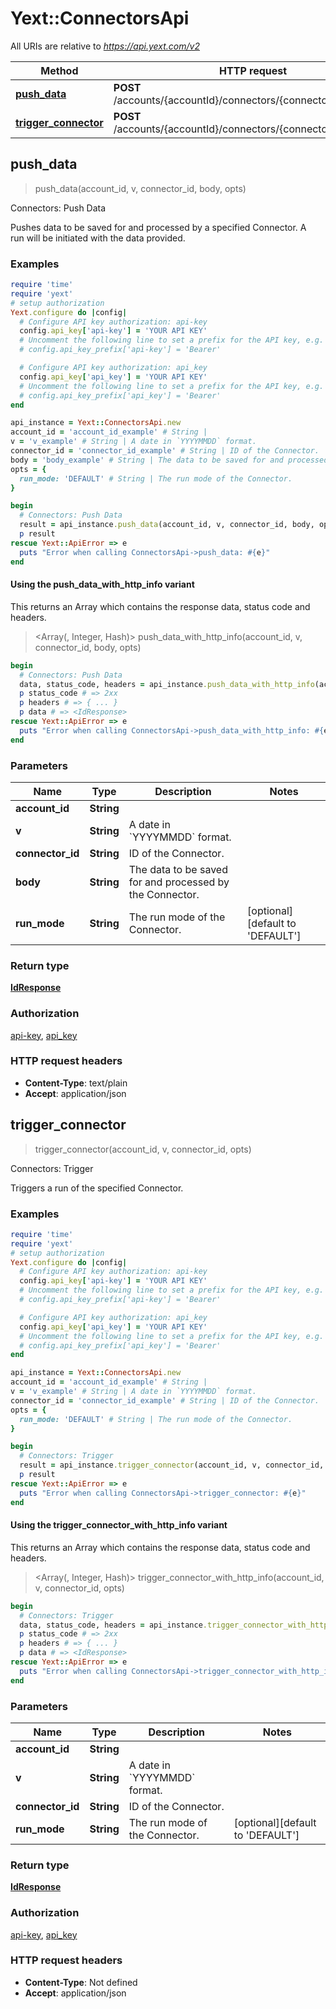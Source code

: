 # Yext::ConnectorsApi

All URIs are relative to *https://api.yext.com/v2*

| Method | HTTP request | Description |
| ------ | ------------ | ----------- |
| [**push_data**](ConnectorsApi.md#push_data) | **POST** /accounts/{accountId}/connectors/{connectorId}/pushData | Connectors: Push Data |
| [**trigger_connector**](ConnectorsApi.md#trigger_connector) | **POST** /accounts/{accountId}/connectors/{connectorId}/trigger | Connectors: Trigger |


## push_data

> <IdResponse> push_data(account_id, v, connector_id, body, opts)

Connectors: Push Data

Pushes data to be saved for and processed by a specified Connector. A run will be initiated with the data provided. 

### Examples

```ruby
require 'time'
require 'yext'
# setup authorization
Yext.configure do |config|
  # Configure API key authorization: api-key
  config.api_key['api-key'] = 'YOUR API KEY'
  # Uncomment the following line to set a prefix for the API key, e.g. 'Bearer' (defaults to nil)
  # config.api_key_prefix['api-key'] = 'Bearer'

  # Configure API key authorization: api_key
  config.api_key['api_key'] = 'YOUR API KEY'
  # Uncomment the following line to set a prefix for the API key, e.g. 'Bearer' (defaults to nil)
  # config.api_key_prefix['api_key'] = 'Bearer'
end

api_instance = Yext::ConnectorsApi.new
account_id = 'account_id_example' # String | 
v = 'v_example' # String | A date in `YYYYMMDD` format.
connector_id = 'connector_id_example' # String | ID of the Connector.
body = 'body_example' # String | The data to be saved for and processed by the Connector.
opts = {
  run_mode: 'DEFAULT' # String | The run mode of the Connector.
}

begin
  # Connectors: Push Data
  result = api_instance.push_data(account_id, v, connector_id, body, opts)
  p result
rescue Yext::ApiError => e
  puts "Error when calling ConnectorsApi->push_data: #{e}"
end
```

#### Using the push_data_with_http_info variant

This returns an Array which contains the response data, status code and headers.

> <Array(<IdResponse>, Integer, Hash)> push_data_with_http_info(account_id, v, connector_id, body, opts)

```ruby
begin
  # Connectors: Push Data
  data, status_code, headers = api_instance.push_data_with_http_info(account_id, v, connector_id, body, opts)
  p status_code # => 2xx
  p headers # => { ... }
  p data # => <IdResponse>
rescue Yext::ApiError => e
  puts "Error when calling ConnectorsApi->push_data_with_http_info: #{e}"
end
```

### Parameters

| Name | Type | Description | Notes |
| ---- | ---- | ----------- | ----- |
| **account_id** | **String** |  |  |
| **v** | **String** | A date in &#x60;YYYYMMDD&#x60; format. |  |
| **connector_id** | **String** | ID of the Connector. |  |
| **body** | **String** | The data to be saved for and processed by the Connector. |  |
| **run_mode** | **String** | The run mode of the Connector. | [optional][default to &#39;DEFAULT&#39;] |

### Return type

[**IdResponse**](IdResponse.md)

### Authorization

[api-key](../README.md#api-key), [api_key](../README.md#api_key)

### HTTP request headers

- **Content-Type**: text/plain
- **Accept**: application/json


## trigger_connector

> <IdResponse> trigger_connector(account_id, v, connector_id, opts)

Connectors: Trigger

Triggers a run of the specified Connector.

### Examples

```ruby
require 'time'
require 'yext'
# setup authorization
Yext.configure do |config|
  # Configure API key authorization: api-key
  config.api_key['api-key'] = 'YOUR API KEY'
  # Uncomment the following line to set a prefix for the API key, e.g. 'Bearer' (defaults to nil)
  # config.api_key_prefix['api-key'] = 'Bearer'

  # Configure API key authorization: api_key
  config.api_key['api_key'] = 'YOUR API KEY'
  # Uncomment the following line to set a prefix for the API key, e.g. 'Bearer' (defaults to nil)
  # config.api_key_prefix['api_key'] = 'Bearer'
end

api_instance = Yext::ConnectorsApi.new
account_id = 'account_id_example' # String | 
v = 'v_example' # String | A date in `YYYYMMDD` format.
connector_id = 'connector_id_example' # String | ID of the Connector.
opts = {
  run_mode: 'DEFAULT' # String | The run mode of the Connector.
}

begin
  # Connectors: Trigger
  result = api_instance.trigger_connector(account_id, v, connector_id, opts)
  p result
rescue Yext::ApiError => e
  puts "Error when calling ConnectorsApi->trigger_connector: #{e}"
end
```

#### Using the trigger_connector_with_http_info variant

This returns an Array which contains the response data, status code and headers.

> <Array(<IdResponse>, Integer, Hash)> trigger_connector_with_http_info(account_id, v, connector_id, opts)

```ruby
begin
  # Connectors: Trigger
  data, status_code, headers = api_instance.trigger_connector_with_http_info(account_id, v, connector_id, opts)
  p status_code # => 2xx
  p headers # => { ... }
  p data # => <IdResponse>
rescue Yext::ApiError => e
  puts "Error when calling ConnectorsApi->trigger_connector_with_http_info: #{e}"
end
```

### Parameters

| Name | Type | Description | Notes |
| ---- | ---- | ----------- | ----- |
| **account_id** | **String** |  |  |
| **v** | **String** | A date in &#x60;YYYYMMDD&#x60; format. |  |
| **connector_id** | **String** | ID of the Connector. |  |
| **run_mode** | **String** | The run mode of the Connector. | [optional][default to &#39;DEFAULT&#39;] |

### Return type

[**IdResponse**](IdResponse.md)

### Authorization

[api-key](../README.md#api-key), [api_key](../README.md#api_key)

### HTTP request headers

- **Content-Type**: Not defined
- **Accept**: application/json

